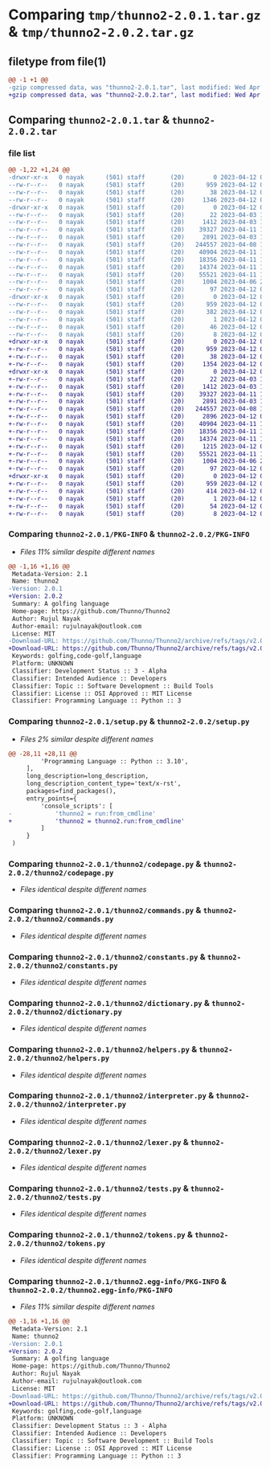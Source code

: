# Comparing `tmp/thunno2-2.0.1.tar.gz` & `tmp/thunno2-2.0.2.tar.gz`

## filetype from file(1)

```diff
@@ -1 +1 @@
-gzip compressed data, was "thunno2-2.0.1.tar", last modified: Wed Apr 12 09:56:39 2023, max compression
+gzip compressed data, was "thunno2-2.0.2.tar", last modified: Wed Apr 12 09:59:53 2023, max compression
```

## Comparing `thunno2-2.0.1.tar` & `thunno2-2.0.2.tar`

### file list

```diff
@@ -1,22 +1,24 @@
-drwxr-xr-x   0 nayak      (501) staff       (20)        0 2023-04-12 09:56:39.800426 thunno2-2.0.1/
--rw-r--r--   0 nayak      (501) staff       (20)      959 2023-04-12 09:56:39.800309 thunno2-2.0.1/PKG-INFO
--rw-r--r--   0 nayak      (501) staff       (20)       38 2023-04-12 09:56:39.800466 thunno2-2.0.1/setup.cfg
--rw-r--r--   0 nayak      (501) staff       (20)     1346 2023-04-12 09:55:05.000000 thunno2-2.0.1/setup.py
-drwxr-xr-x   0 nayak      (501) staff       (20)        0 2023-04-12 09:56:39.799325 thunno2-2.0.1/thunno2/
--rw-r--r--   0 nayak      (501) staff       (20)       22 2023-04-03 16:07:07.000000 thunno2-2.0.1/thunno2/__init__.py
--rw-r--r--   0 nayak      (501) staff       (20)     1412 2023-04-03 16:27:37.000000 thunno2-2.0.1/thunno2/codepage.py
--rw-r--r--   0 nayak      (501) staff       (20)    39327 2023-04-11 16:50:16.000000 thunno2-2.0.1/thunno2/commands.py
--rw-r--r--   0 nayak      (501) staff       (20)     2891 2023-04-03 16:27:37.000000 thunno2-2.0.1/thunno2/constants.py
--rw-r--r--   0 nayak      (501) staff       (20)   244557 2023-04-08 16:04:36.000000 thunno2-2.0.1/thunno2/dictionary.py
--rw-r--r--   0 nayak      (501) staff       (20)    40904 2023-04-11 19:11:59.000000 thunno2-2.0.1/thunno2/helpers.py
--rw-r--r--   0 nayak      (501) staff       (20)    18356 2023-04-11 14:03:07.000000 thunno2-2.0.1/thunno2/interpreter.py
--rw-r--r--   0 nayak      (501) staff       (20)    14374 2023-04-11 14:03:07.000000 thunno2-2.0.1/thunno2/lexer.py
--rw-r--r--   0 nayak      (501) staff       (20)    55521 2023-04-11 17:00:38.000000 thunno2-2.0.1/thunno2/tests.py
--rw-r--r--   0 nayak      (501) staff       (20)     1004 2023-04-06 20:08:08.000000 thunno2-2.0.1/thunno2/tokens.py
--rw-r--r--   0 nayak      (501) staff       (20)       97 2023-04-12 09:55:54.000000 thunno2-2.0.1/thunno2/version.py
-drwxr-xr-x   0 nayak      (501) staff       (20)        0 2023-04-12 09:56:39.800118 thunno2-2.0.1/thunno2.egg-info/
--rw-r--r--   0 nayak      (501) staff       (20)      959 2023-04-12 09:56:39.000000 thunno2-2.0.1/thunno2.egg-info/PKG-INFO
--rw-r--r--   0 nayak      (501) staff       (20)      382 2023-04-12 09:56:39.000000 thunno2-2.0.1/thunno2.egg-info/SOURCES.txt
--rw-r--r--   0 nayak      (501) staff       (20)        1 2023-04-12 09:56:39.000000 thunno2-2.0.1/thunno2.egg-info/dependency_links.txt
--rw-r--r--   0 nayak      (501) staff       (20)       46 2023-04-12 09:56:39.000000 thunno2-2.0.1/thunno2.egg-info/entry_points.txt
--rw-r--r--   0 nayak      (501) staff       (20)        8 2023-04-12 09:56:39.000000 thunno2-2.0.1/thunno2.egg-info/top_level.txt
+drwxr-xr-x   0 nayak      (501) staff       (20)        0 2023-04-12 09:59:53.677110 thunno2-2.0.2/
+-rw-r--r--   0 nayak      (501) staff       (20)      959 2023-04-12 09:59:53.676987 thunno2-2.0.2/PKG-INFO
+-rw-r--r--   0 nayak      (501) staff       (20)       38 2023-04-12 09:59:53.677151 thunno2-2.0.2/setup.cfg
+-rw-r--r--   0 nayak      (501) staff       (20)     1354 2023-04-12 09:58:27.000000 thunno2-2.0.2/setup.py
+drwxr-xr-x   0 nayak      (501) staff       (20)        0 2023-04-12 09:59:53.676061 thunno2-2.0.2/thunno2/
+-rw-r--r--   0 nayak      (501) staff       (20)       22 2023-04-03 16:07:07.000000 thunno2-2.0.2/thunno2/__init__.py
+-rw-r--r--   0 nayak      (501) staff       (20)     1412 2023-04-03 16:27:37.000000 thunno2-2.0.2/thunno2/codepage.py
+-rw-r--r--   0 nayak      (501) staff       (20)    39327 2023-04-11 16:50:16.000000 thunno2-2.0.2/thunno2/commands.py
+-rw-r--r--   0 nayak      (501) staff       (20)     2891 2023-04-03 16:27:37.000000 thunno2-2.0.2/thunno2/constants.py
+-rw-r--r--   0 nayak      (501) staff       (20)   244557 2023-04-08 16:04:36.000000 thunno2-2.0.2/thunno2/dictionary.py
+-rw-r--r--   0 nayak      (501) staff       (20)     2896 2023-04-12 09:58:27.000000 thunno2-2.0.2/thunno2/flags.py
+-rw-r--r--   0 nayak      (501) staff       (20)    40904 2023-04-11 19:11:59.000000 thunno2-2.0.2/thunno2/helpers.py
+-rw-r--r--   0 nayak      (501) staff       (20)    18356 2023-04-11 14:03:07.000000 thunno2-2.0.2/thunno2/interpreter.py
+-rw-r--r--   0 nayak      (501) staff       (20)    14374 2023-04-11 14:03:07.000000 thunno2-2.0.2/thunno2/lexer.py
+-rw-r--r--   0 nayak      (501) staff       (20)     1215 2023-04-12 09:58:27.000000 thunno2-2.0.2/thunno2/run.py
+-rw-r--r--   0 nayak      (501) staff       (20)    55521 2023-04-11 17:00:38.000000 thunno2-2.0.2/thunno2/tests.py
+-rw-r--r--   0 nayak      (501) staff       (20)     1004 2023-04-06 20:08:08.000000 thunno2-2.0.2/thunno2/tokens.py
+-rw-r--r--   0 nayak      (501) staff       (20)       97 2023-04-12 09:59:17.000000 thunno2-2.0.2/thunno2/version.py
+drwxr-xr-x   0 nayak      (501) staff       (20)        0 2023-04-12 09:59:53.676787 thunno2-2.0.2/thunno2.egg-info/
+-rw-r--r--   0 nayak      (501) staff       (20)      959 2023-04-12 09:59:53.000000 thunno2-2.0.2/thunno2.egg-info/PKG-INFO
+-rw-r--r--   0 nayak      (501) staff       (20)      414 2023-04-12 09:59:53.000000 thunno2-2.0.2/thunno2.egg-info/SOURCES.txt
+-rw-r--r--   0 nayak      (501) staff       (20)        1 2023-04-12 09:59:53.000000 thunno2-2.0.2/thunno2.egg-info/dependency_links.txt
+-rw-r--r--   0 nayak      (501) staff       (20)       54 2023-04-12 09:59:53.000000 thunno2-2.0.2/thunno2.egg-info/entry_points.txt
+-rw-r--r--   0 nayak      (501) staff       (20)        8 2023-04-12 09:59:53.000000 thunno2-2.0.2/thunno2.egg-info/top_level.txt
```

### Comparing `thunno2-2.0.1/PKG-INFO` & `thunno2-2.0.2/PKG-INFO`

 * *Files 11% similar despite different names*

```diff
@@ -1,16 +1,16 @@
 Metadata-Version: 2.1
 Name: thunno2
-Version: 2.0.1
+Version: 2.0.2
 Summary: A golfing language
 Home-page: https://github.com/Thunno/Thunno2
 Author: Rujul Nayak
 Author-email: rujulnayak@outlook.com
 License: MIT
-Download-URL: https://github.com/Thunno/Thunno2/archive/refs/tags/v2.0.1.tar.gz
+Download-URL: https://github.com/Thunno/Thunno2/archive/refs/tags/v2.0.2.tar.gz
 Keywords: golfing,code-golf,language
 Platform: UNKNOWN
 Classifier: Development Status :: 3 - Alpha
 Classifier: Intended Audience :: Developers
 Classifier: Topic :: Software Development :: Build Tools
 Classifier: License :: OSI Approved :: MIT License
 Classifier: Programming Language :: Python :: 3
```

### Comparing `thunno2-2.0.1/setup.py` & `thunno2-2.0.2/setup.py`

 * *Files 2% similar despite different names*

```diff
@@ -28,11 +28,11 @@
         'Programming Language :: Python :: 3.10',
     ],
     long_description=long_description,
     long_description_content_type='text/x-rst',
     packages=find_packages(),
     entry_points={
         'console_scripts': [
-            'thunno2 = run:from_cmdline'
+            'thunno2 = thunno2.run:from_cmdline'
         ]
     }
 )
```

### Comparing `thunno2-2.0.1/thunno2/codepage.py` & `thunno2-2.0.2/thunno2/codepage.py`

 * *Files identical despite different names*

### Comparing `thunno2-2.0.1/thunno2/commands.py` & `thunno2-2.0.2/thunno2/commands.py`

 * *Files identical despite different names*

### Comparing `thunno2-2.0.1/thunno2/constants.py` & `thunno2-2.0.2/thunno2/constants.py`

 * *Files identical despite different names*

### Comparing `thunno2-2.0.1/thunno2/dictionary.py` & `thunno2-2.0.2/thunno2/dictionary.py`

 * *Files identical despite different names*

### Comparing `thunno2-2.0.1/thunno2/helpers.py` & `thunno2-2.0.2/thunno2/helpers.py`

 * *Files identical despite different names*

### Comparing `thunno2-2.0.1/thunno2/interpreter.py` & `thunno2-2.0.2/thunno2/interpreter.py`

 * *Files identical despite different names*

### Comparing `thunno2-2.0.1/thunno2/lexer.py` & `thunno2-2.0.2/thunno2/lexer.py`

 * *Files identical despite different names*

### Comparing `thunno2-2.0.1/thunno2/tests.py` & `thunno2-2.0.2/thunno2/tests.py`

 * *Files identical despite different names*

### Comparing `thunno2-2.0.1/thunno2/tokens.py` & `thunno2-2.0.2/thunno2/tokens.py`

 * *Files identical despite different names*

### Comparing `thunno2-2.0.1/thunno2.egg-info/PKG-INFO` & `thunno2-2.0.2/thunno2.egg-info/PKG-INFO`

 * *Files 11% similar despite different names*

```diff
@@ -1,16 +1,16 @@
 Metadata-Version: 2.1
 Name: thunno2
-Version: 2.0.1
+Version: 2.0.2
 Summary: A golfing language
 Home-page: https://github.com/Thunno/Thunno2
 Author: Rujul Nayak
 Author-email: rujulnayak@outlook.com
 License: MIT
-Download-URL: https://github.com/Thunno/Thunno2/archive/refs/tags/v2.0.1.tar.gz
+Download-URL: https://github.com/Thunno/Thunno2/archive/refs/tags/v2.0.2.tar.gz
 Keywords: golfing,code-golf,language
 Platform: UNKNOWN
 Classifier: Development Status :: 3 - Alpha
 Classifier: Intended Audience :: Developers
 Classifier: Topic :: Software Development :: Build Tools
 Classifier: License :: OSI Approved :: MIT License
 Classifier: Programming Language :: Python :: 3
```

